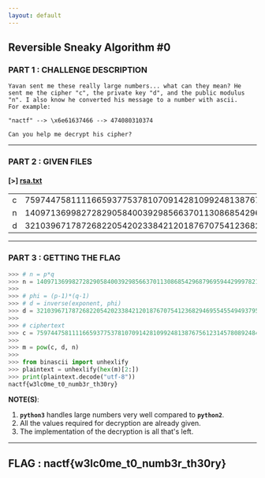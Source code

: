 ```yaml
---
layout: default
---
```


## Reversible Sneaky Algorithm #0

### PART 1 : CHALLENGE DESCRIPTION

```
Yavan sent me these really large numbers... what can they mean? He 
sent me the cipher "c", the private key "d", and the public modulus 
"n". I also know he converted his message to a number with ascii. 
For example:

"nactf" --> \x6e61637466 --> 474080310374

Can you help me decrypt his cipher?
```

---

### PART 2 : GIVEN FILES

#### __[>]__ [rsa.txt](./files/rsa.txt)

<table>
<tr>
  <td>c</td>
  <td>7597447581111665937753781070914281099248138767561231457808924842755340796976767584904483452403406793827996034815852778012984740739361969304711271790657255334745163889379518040725967970769121270606356380463906882556650693485795903105298437519246733021136433493998710761239540681944709850299154477898517149127</td>
</tr>
<tr>
  <td>n</td>
  <td>140971369982728290584003929856637011308685429687969594429997821710108459830116393789723684079062708514036299475509430542212659734507429142853158004794834935174746493412962154796160975546005828130717579132438781804174244070129160649779404165370266408790722528108474736698480388956217393838955462967989235557729</td>
</tr>
<tr>
  <td>d</td>
  <td>3210396717872682205420233842120187670754123682946955455494937957220148561826887372494355836977601850209792589944578254791223196877372140862540829182847721214418314564429696694983379689813325142035328881707722441498876726169675843996078221651180111278667814216844121752144791638682520989591783787929482763483</td>
</tr>
</table>

---

### PART 3 : GETTING THE FLAG

```py
>>> # n = p*q
>>> n = 140971369982728290584003929856637011308685429687969594429997821710108459830116393789723684079062708514036299475509430542212659734507429142853158004794834935174746493412962154796160975546005828130717579132438781804174244070129160649779404165370266408790722528108474736698480388956217393838955462967989235557729
>>> 
>>> # phi = (p-1)*(q-1) 
>>> # d = inverse(exponent, phi) 
>>> d = 3210396717872682205420233842120187670754123682946955455494937957220148561826887372494355836977601850209792589944578254791223196877372140862540829182847721214418314564429696694983379689813325142035328881707722441498876726169675843996078221651180111278667814216844121752144791638682520989591783787929482763483
>>>
>>> # ciphertext 
>>> c = 7597447581111665937753781070914281099248138767561231457808924842755340796976767584904483452403406793827996034815852778012984740739361969304711271790657255334745163889379518040725967970769121270606356380463906882556650693485795903105298437519246733021136433493998710761239540681944709850299154477898517149127
>>> 
>>> m = pow(c, d, n)
>>> 
>>> from binascii import unhexlify
>>> plaintext = unhexlify(hex(m)[2:])
>>> print(plaintext.decode("utf-8"))
nactf{w3lc0me_t0_numb3r_th30ry}
```
__NOTE(S)__:
1. __`python3`__ handles large numbers very well compared to __`python2`__.
2. All the values required for decryption are already given.
3. The implementation of the decryption is all that's left.

---

## FLAG : __nactf{w3lc0me_t0_numb3r_th30ry}__
